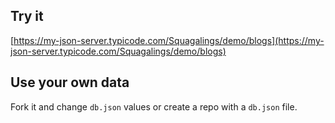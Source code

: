 ## Try it

[https://my-json-server.typicode.com/Squagalings/demo/blogs](https://my-json-server.typicode.com/Squagalings/demo/blogs)

## Use your own data

Fork it and change `db.json` values or create a repo with a `db.json` file.
